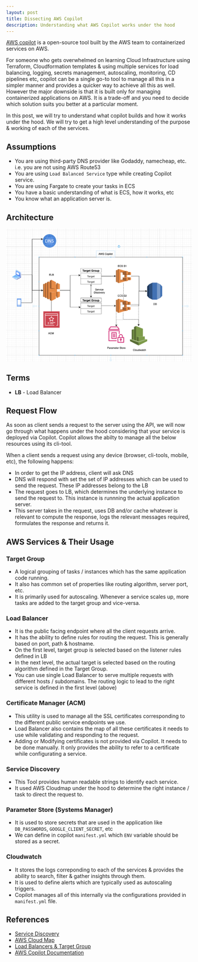 ```yaml
---
layout: post
title: Dissecting AWS Copilot
description: Understanding what AWS Copilot works under the hood
---
```


[AWS copilot](https://aws.github.io/copilot-cli/) is a open-source tool built by the AWS team to containerized services on AWS.

For someone who gets overwhelmed on learning Cloud Infrastructure using Terraform, Cloudformation templates & using multiple services for load balancing, logging, secrets management, autoscaling, monitoring, CD pipelines etc, copilot can be a single go-to tool to manage all this in a simpler manner and provides a quicker way to achieve all this as well. However the major downside is that it is built only for managing containerized applications on AWS. It is a trade-off and you need to decide which solution suits you better at a particular moment.

In this post, we will try to understand what copilot builds and how it works under the hood. We will try to get a high level understanding of the purpose & working of each of the services.

## Assumptions
- You are using third-party DNS provider like Godaddy, namecheap, etc. i.e. you are not using AWS Route53
- You are using `Load Balanced Service` type while creating Copilot service.
- You are using Fargate to create your tasks in ECS
- You have a basic understanding of what is ECS, how it works, etc
- You know what an application server is.


## Architecture
![Architecture Diagram](/images/copilot-arch.png)

## Terms
- **LB** - Load Balancer

## Request Flow
As soon as client sends a request to the server using the API, we will now go through what happens under the hood considering that your service is deployed via Copilot. Copilot allows the abilty to manage all the below resources using its cli-tool.

When a client sends a request using any device (browser, cli-tools, mobile, etc), the following happens:
- In order to get the IP address, client will ask DNS
- DNS will respond with set the set of IP addresses which can be used to send the request. These IP addresses belong to the LB
- The request goes to LB, which determines the underlying instance to send the request to. This instance is runnning the actual application server.
- This server takes in the request, uses DB and/or cache whatever is relevant to compute the response, logs the relevant messages required, formulates the response and returns it.

## AWS Services & Their Usage
### Target Group
- A logical grouping of tasks / instances which has the same application code running.
- It also has common set of properties like routing algorithm, server port, etc.
- It is primarily used for autoscaling. Whenever a service scales up, more tasks are added to the target group and vice-versa.

### Load Balancer
- It is the public facing endpoint where all the client requests arrive.
- It has the ability to define rules for routing the request. This is generally based on port, path & hostname.
- On the first level, target group is selected based on the listener rules defined in LB
- In the next level, the actual target is selected based on the routing algorithm defined in the Target Group.
- You can use single Load Balancer to serve multiple requests with different hosts / subdomains. The routing logic to lead to the right service is defined in the first level (above)

### Certificate Manager (ACM)
- This utility is used to manage all the SSL certificates corresponding to the different public service endpoints we use.
- Load Balancer also contains the map of all these certificates it needs to use while validating and responding to the request.
- Adding or Modifying certificates is not provided via Copilot. It needs to be done manually. It only provides the ability to refer to a certificate while configurating a service.

### Service Discovery
- This Tool provides human readable strings to identify each service.
- It used AWS Cloudmap under the hood to determine the right instance / task to direct the request to.

### Parameter Store (Systems Manager)
- It is used to store secrets that are used in the application like `DB_PASSWORDS`, `GOOGLE_CLIENT_SECRET`, etc
- We can define in copilot `manifest.yml` which `ENV` variable should be stored as a secret.

### Cloudwatch
- It stores the logs correponding to each of the services & provides the ability to search, filter & gather insights through them.
- It is used to define alerts which are typically used as autoscaling triggers.
- Copilot manages all of this internally via the configurations provided in `manifest.yml` file.

## References
- [Service Discovery](https://docs.aws.amazon.com/AmazonECS/latest/developerguide/service-discovery.html)
- [AWS Cloud Map](https://docs.aws.amazon.com/cloud-map/latest/dg/what-is-cloud-map.html)
- [Load Balancers & Target Group](https://docs.aws.amazon.com/elasticloadbalancing/latest/application/load-balancer-target-groups.html)
- [AWS Copilot Documentation](https://aws.github.io/copilot-cli/docs/overview/)
